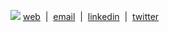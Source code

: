 ![](https://i.hizliresim.com/kdmjjmi.png)
[web](https://erencelik.xyz)&nbsp;&nbsp;|&nbsp;&nbsp;[email](mailto:0x65726e@gmail.com)&nbsp;&nbsp;|&nbsp;&nbsp;[linkedin](https://linkedin.com/in/ernclk)&nbsp;&nbsp;|&nbsp;&nbsp;[twitter](https://twitter.com/hk_eren)
